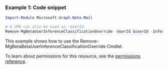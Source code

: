 ### Example 1: Code snippet

```powershellImport-Module Microsoft.Graph.Beta.Mail

# A UPN can also be used as -UserId.
Remove-MgBetaUserInferenceClassificationOverride -UserId $userId -InferenceClassificationOverrideId $inferenceClassificationOverrideId
```
This example shows how to use the Remove-MgBetaBetaUserInferenceClassificationOverride Cmdlet.
To learn about permissions for this resource, see the [permissions reference](/graph/permissions-reference).

